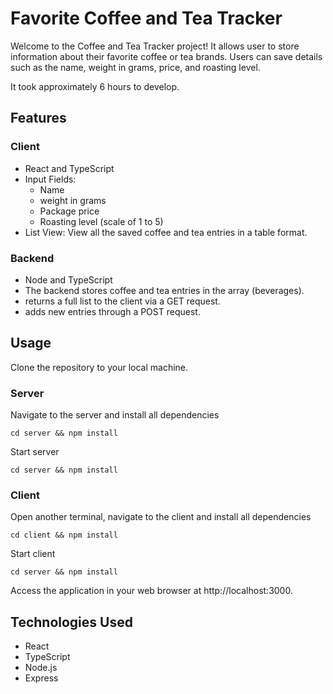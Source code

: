 # Favorite Coffee and Tea Tracker

Welcome to the Coffee and Tea Tracker project! It allows user to store information about their favorite coffee or tea brands. Users can save details such as the name, weight in grams, price, and roasting level.

It took approximately 6 hours to develop.

## Features

### Client

- React and TypeScript
- Input Fields:
  - Name
  - weight in grams
  - Package price
  - Roasting level (scale of 1 to 5)
- List View: View all the saved coffee and tea entries in a table format.

### Backend
- Node and TypeScript
- The backend stores coffee and tea entries in the array (beverages).
- returns a full list to the client via a GET request.
- adds new entries through a POST request.

## Usage

Clone the repository to your local machine.

### Server
Navigate to the server and install all dependencies
```
cd server && npm install
```
Start server

```
cd server && npm install
```

### Client
Open another terminal, navigate to the client and install all dependencies
```
cd client && npm install
```
Start client

```
cd server && npm install
```

Access the application in your web browser at http://localhost:3000.

## Technologies Used

- React
- TypeScript
- Node.js
- Express